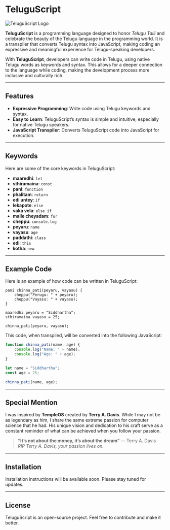 # TeluguScript

![TeluguScript Logo](https://firebasestorage.googleapis.com/v0/b/tech-vanka-chimki.appspot.com/o/teluguScript%20(1).png?alt=media&token=0f24ed3a-edc1-4c01-ac95-4198b341f23a)

**TeluguScript** is a programming language designed to honor *Telugu Talli* and celebrate the beauty of the Telugu language in the programming world. It is a transpiler that converts Telugu syntax into JavaScript, making coding an expressive and meaningful experience for Telugu-speaking developers.

With **TeluguScript**, developers can write code in Telugu, using native Telugu words as keywords and syntax. This allows for a deeper connection to the language while coding, making the development process more inclusive and culturally rich.

---

## Features

- **Expressive Programming**: Write code using Telugu keywords and syntax.
- **Easy to Learn**: TeluguScript’s syntax is simple and intuitive, especially for native Telugu speakers.
- **JavaScript Transpiler**: Converts TeluguScript code into JavaScript for execution.

---

## Keywords

Here are some of the core keywords in TeluguScript:

- **maaredhi**: `let`
- **sthiramaina**: `const`
- **pani**: `function`
- **phalitam**: `return`
- **edi untey**: `if`
- **lekapote**: `else`
- **vaka vela**: `else if`
- **malle cheyadam**: `for`
- **cheppu**: `console.log`
- **peyaru**: `name`
- **vayasu**: `age`
- **paddathi**: `class`
- **edi**: `this`
- **kotha**: `new`

---

## Example Code

Here is an example of how code can be written in TeluguScript:

```teluguscript
pani chinna_pati(peyaru, vayasu) {
    cheppu("Perugu: " + peyaru);
    cheppu("Vayasu: " + vayasu);
}

maaredhi peyaru = "Siddhartha";
sthiramaina vayasu = 25;

chinna_pati(peyaru, vayasu);
```

This code, when transpiled, will be converted into the following JavaScript:

```javascript
function chinna_pati(name, age) {
    console.log("Name: " + name);
    console.log("Age: " + age);
}

let name = "Siddhartha";
const age = 25;

chinna_pati(name, age);
```

---

## Special Mention

I was inspired by **TempleOS** created by **Terry A. Davis**. While I may not be as legendary as him, I share the same extreme passion for computer science that he had. His unique vision and dedication to his craft serve as a constant reminder of what can be achieved when you follow your passion.

> **“It’s not about the money, it’s about the dream”** — Terry A. Davis  
> *RIP Terry A. Davis, your passion lives on.*

---

## Installation

Installation instructions will be available soon. Please stay tuned for updates.

---

## License

TeluguScript is an open-source project. Feel free to contribute and make it better.